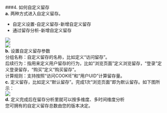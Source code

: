 ###4. 如何自定义留存  
**a.** 两种方式进入自定义留存。  
* 自定义设置-自定义留存-新增自定义留存  
* 通过留存分析-新增自定义留存  

![](http://www.shujike.com/docsimg/自定义留存1.jpg)  
![](http://www.shujike.com/docsimg/自定义留存2.jpg)  
**b.** 设置自定义留存参数  
分组名称：自定义留存的名称，比如定义“访问留存”。  
后续行为：指用来定义用户留存的行为，比如“浏览页面”定义浏览留存，“登录”定义登录留存，“购买”定义“购买留存”。  
计算规则：支持按照“访问COOKIE”和“用户UID”计算留存量。  
**c.** 定义留存，比如定义“默认留存”。完成1次“浏览页面”即为默认留存。如下图所示：  
![](http://www.shujike.com/docsimg/自定义留存3.jpg)  
**d.** 定义完成后在留存分析里就可以按多维度、多时间维度分析  
您可拥有的自定义留存总数由您的版本决定。  
